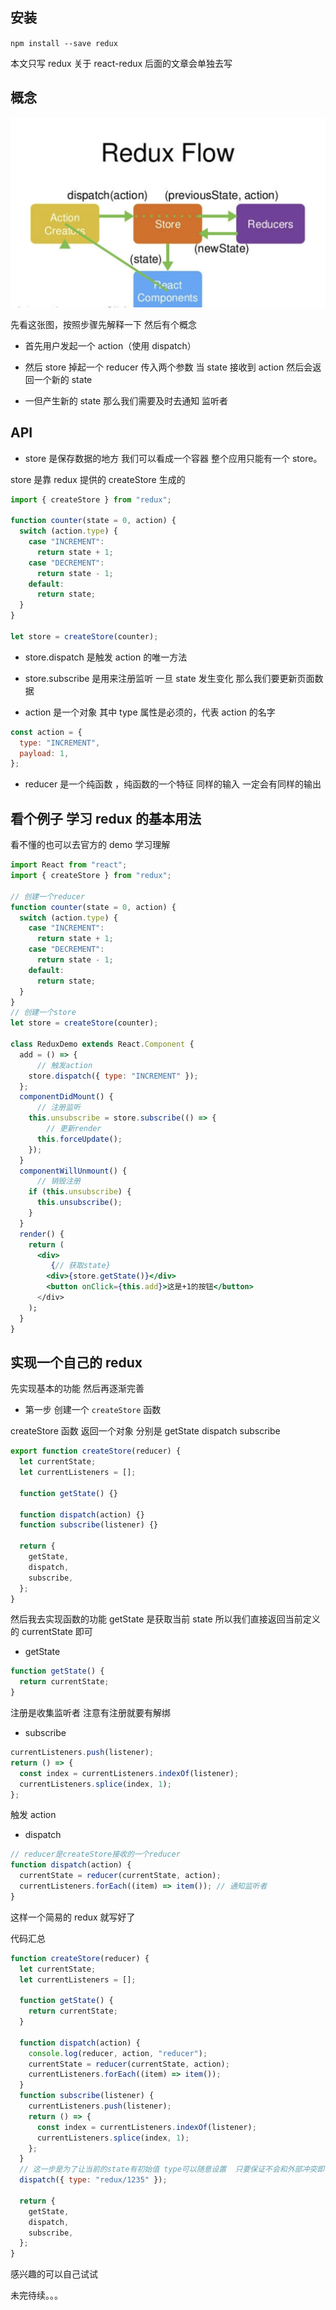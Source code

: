 ## 安装

`npm install --save redux`

本文只写 redux 关于 react-redux 后面的文章会单独去写

## 概念

![](img/redux.png)

先看这张图，按照步骤先解释一下 然后有个概念

- 首先用户发起一个 action（使用 dispatch）

- 然后 store 掉起一个 reducer 传入两个参数 当 state 接收到 action 然后会返回一个新的 state

- 一但产生新的 state 那么我们需要及时去通知 监听者

## API

- store 是保存数据的地方 我们可以看成一个容器 整个应用只能有一个 store。

store 是靠 redux 提供的 createStore 生成的

```jsx
import { createStore } from "redux";

function counter(state = 0, action) {
  switch (action.type) {
    case "INCREMENT":
      return state + 1;
    case "DECREMENT":
      return state - 1;
    default:
      return state;
  }
}

let store = createStore(counter);
```

- store.dispatch 是触发 action 的唯一方法

- store.subscribe 是用来注册监听 一旦 state 发生变化 那么我们要更新页面数据

- action 是一个对象 其中 type 属性是必须的，代表 action 的名字

```js
const action = {
  type: "INCREMENT",
  payload: 1,
};
```

- reducer 是一个纯函数 ，纯函数的一个特征 同样的输入 一定会有同样的输出

## 看个例子 学习 redux 的基本用法

看不懂的也可以去官方的 demo 学习理解

```jsx
import React from "react";
import { createStore } from "redux";

// 创建一个reducer
function counter(state = 0, action) {
  switch (action.type) {
    case "INCREMENT":
      return state + 1;
    case "DECREMENT":
      return state - 1;
    default:
      return state;
  }
}
// 创建一个store
let store = createStore(counter);

class ReduxDemo extends React.Component {
  add = () => {
      // 触发action
    store.dispatch({ type: "INCREMENT" });
  };
  componentDidMount() {
      // 注册监听
    this.unsubscribe = store.subscribe(() => {
        // 更新render
      this.forceUpdate();
    });
  }
  componentWillUnmount() {
      // 销毁注册
    if (this.unsubscribe) {
      this.unsubscribe();
    }
  }
  render() {
    return (
      <div>
         {// 获取state}
        <div>{store.getState()}</div>
        <button onClick={this.add}>这是+1的按钮</button>
      </div>
    );
  }
}

```

## 实现一个自己的 redux

先实现基本的功能 然后再逐渐完善

- 第一步 创建一个 `createStore` 函数

createStore 函数 返回一个对象 分别是 getState dispatch subscribe

```js
export function createStore(reducer) {
  let currentState;
  let currentListeners = [];

  function getState() {}

  function dispatch(action) {}
  function subscribe(listener) {}

  return {
    getState,
    dispatch,
    subscribe,
  };
}
```

然后我去实现函数的功能 getState 是获取当前 state 所以我们直接返回当前定义的 currentState 即可

- getState

```js
function getState() {
  return currentState;
}
```

注册是收集监听者 注意有注册就要有解绑

- subscribe

```jsx
currentListeners.push(listener);
return () => {
  const index = currentListeners.indexOf(listener);
  currentListeners.splice(index, 1);
};
```

触发 action

- dispatch

```js
// reducer是createStore接收的一个reducer
function dispatch(action) {
  currentState = reducer(currentState, action);
  currentListeners.forEach((item) => item()); // 通知监听者
}
```

这样一个简易的 redux 就写好了

代码汇总

```js
function createStore(reducer) {
  let currentState;
  let currentListeners = [];

  function getState() {
    return currentState;
  }

  function dispatch(action) {
    console.log(reducer, action, "reducer");
    currentState = reducer(currentState, action);
    currentListeners.forEach((item) => item());
  }
  function subscribe(listener) {
    currentListeners.push(listener);
    return () => {
      const index = currentListeners.indexOf(listener);
      currentListeners.splice(index, 1);
    };
  }
  // 这一步是为了让当前的state有初始值 type可以随意设置  只要保证不会和外部冲突即可
  dispatch({ type: "redux/1235" });

  return {
    getState,
    dispatch,
    subscribe,
  };
}
```

感兴趣的可以自己试试

未完待续。。。
